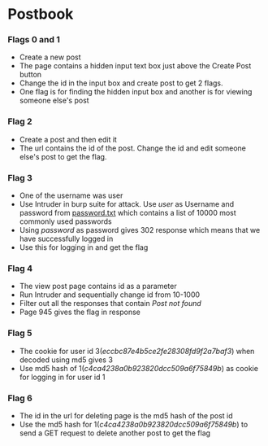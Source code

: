 # Postbook

### Flags 0 and 1
* Create a new post
* The page contains a hidden input text box just above the Create Post button
* Change the id in the input box and create post to get 2 flags.
* One flag is for finding the hidden input box and another is for viewing someone else's post

### Flag 2
* Create a post and then edit it
* The url contains the id of the post. Change the id and edit someone else's post to get the flag.

### Flag 3
* One of the username was user
* Use Intruder in burp suite for attack. Use *user* as Username and password from [password.txt](https://github.com/h-sinha/Hacker101-CTF/blob/master/Postbook/password.txt) which contains a list of 10000 most commonly used passwords
* Using *password* as password gives 302 response which means that we have successfully logged in
* Use this for logging in and get the flag

### Flag 4
* The view post page contains id as a parameter
* Run Intruder and sequentially change id from 10-1000
* Filter out all the responses that contain *Post not found*
* Page 945 gives the flag in response

### Flag 5
* The cookie for user id 3(*eccbc87e4b5ce2fe28308fd9f2a7baf3*) when decoded using md5 gives 3
* Use md5 hash of 1(*c4ca4238a0b923820dcc509a6f75849b*) as cookie for logging in for user id 1

### Flag 6
* The id in the url for deleting page is the md5 hash of the post id
* Use the md5 hash for 1(*c4ca4238a0b923820dcc509a6f75849b*) to send a GET request to delete another post to get the flag


